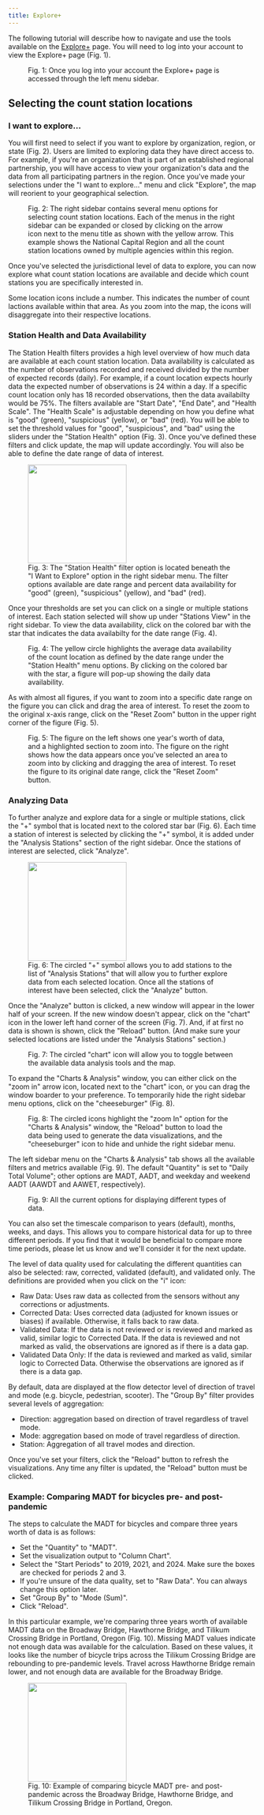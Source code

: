 ```yaml
---
title: Explore+
---
```


The following tutorial will describe how to navigate and use the tools available on the [Explore+](https://bikeped.trec.pdx.edu/exploreplus/) page. You will need to log into your account to view the Explore+ page (Fig. 1).

<figure class="align-left">
    <img src="{{ site.url }}{{ site.baseurl }}/assets/images/explore-fig1.png" alt="">
    <figcaption>Fig. 1: Once you log into your account the Explore+ page is accessed through the left menu sidebar.</figcaption>
</figure>

## Selecting the count station locations

### I want to explore...
You will first need to select if you want to explore by organization, region, or state (Fig. 2). Users are limited to exploring data they have direct access to. For example, if you're an organization that is part of an established regional partnership, you will have access to view your organization's data and the data from all participating partners in the region. Once you've made your selections under the "I want to explore..." menu and click "Explore", the map will reorient to your geographical selection.  

<figure class="align-left">
    <img src="{{ site.url }}{{ site.baseurl }}/assets/images/explore-fig2.png" alt="">
    <figcaption>Fig. 2: The right sidebar contains several menu options for selecting count station locations. Each of the menus in the right sidebar can be expanded or closed by clicking on the arrow icon next to the menu title as shown with the yellow arrow. This example shows the National Capital Region and all the count station locations owned by multiple agencies within this region.</figcaption>
</figure>

Once you've selected the jurisdictional level of data to explore, you can now explore what count station locations are available and decide which count stations you are specifically interested in.

Some location icons include a number. This indicates the number of count lactions available within that area. As you zoom into the map, the icons will disaggregate into their respective locations.

### Station Health and Data Availability
The Station Health filters provides a high level overview of how much data are available at each count station location. Data availability is calculated as the number of observations recorded and received divided by the number of expected records (daily). For example, if a count location expects hourly data the expected number of observations is 24 within a day. If a specific count location only has 18 recorded observations, then the data availabilty would be 75%. The filters available are "Start Date", "End Date", and "Health Scale". The "Health Scale" is adjustable depending on how you define what is "good" (green), "suspicious" (yellow), or "bad" (red). You will be able to set the threshold values for "good", "suspicious", and "bad" using the sliders under the "Station Health" option (Fig. 3). Once you've defined these filters and click update, the map will update accordingly. You will also be able to define the date range of data of interest.

<figure class="align-left">
    <img src="{{ site.url }}{{ site.baseurl }}/assets/images/explore-fig3.png" alt="" style="float:center;width:200px;height:400x;">
    <figcaption>Fig. 3: The "Station Health" filter option is located beneath the "I Want to Explore" option in the right sidebar menu. The filter options available are date range and percent data availability for "good" (green), "suspicious" (yellow), and "bad" (red).</figcaption>
</figure>

Once your thresholds are set you can click on a single or multiple stations of interest. Each station selected will show up under "Stations View" in the right sidebar. To view the data availability, click on the colored bar with the star that indicates the data availabilty for the date range (Fig. 4). 

<figure class="align-left">
    <img src="{{ site.url }}{{ site.baseurl }}/assets/images/explore-fig4.png" alt="">
    <figcaption>Fig. 4: The yellow circle highlights the average data availability of the count location as defined by the date range under the "Station Health" menu options. By clicking on the colored bar with the star, a figure will pop-up showing the daily data availability.</figcaption>
</figure>

As with almost all figures, if you want to zoom into a specific date range on the figure you can click and drag the area of interest. To reset the zoom to the original x-axis range, click on the "Reset Zoom" button in the upper right corner of the figure (Fig. 5).

<figure class="align-left">
    <img src="{{ site.url }}{{ site.baseurl }}/assets/images/explore-fig5.png" alt="">
    <figcaption>Fig. 5: The figure on the left shows one year's worth of data, and a highlighted section to zoom into. The figure on the right shows how the data appears once you've selected an area to zoom into by clicking and dragging the area of interest. To reset the figure to its original date range, click the "Reset Zoom" button.</figcaption>
</figure>

### Analyzing Data
To further analyze and explore data for a single or multiple stations, click the "+" symbol that is located next to the colored star bar (Fig. 6). Each time a station of interest is selected by clicking the "+" symbol, it is added under the "Analysis Stations" section of the right sidebar. Once the stations of interest are selected, click "Analyze".

<figure class="align-left">
    <img src="{{ site.url }}{{ site.baseurl }}/assets/images/explore-fig6.png" alt="" style="float:center;width:200px;height:400x;">
    <figcaption>Fig. 6: The circled "+" symbol allows you to add stations to the list of "Analysis Stations" that will allow you to further explore data from each selected location. Once all the stations of interest have been selected, click the "Analyze" button.</figcaption>
</figure>

Once the "Analyze" button is clicked, a new window will appear in the lower half of your screen. If the new window doesn't appear, click on the "chart" icon in the lower left hand corner of the screen (Fig. 7). And, if at first no data is shown is shown, click the "Reload" button. (And make sure your selected locations are listed under the "Analysis Stations" section.)

<figure class="align-left">
    <div style="text-align:center;">
        <img src="{{ site.url }}{{ site.baseurl }}/assets/images/explore-fig7.png" alt="">
    </div>
    <figcaption>Fig. 7: The circled "chart" icon will allow you to toggle between the available data analysis tools and the map.</figcaption>
</figure>

To expand the "Charts & Analysis" window, you can either click on the "zoom in" arrow icon, located next to the "chart" icon, or you can drag the window boarder to your preference. To temporarily hide the right sidebar menu options, click on the "cheeseburger" (Fig. 8).

<figure class="align-left">
    <img src="{{ site.url }}{{ site.baseurl }}/assets/images/explore-fig8.png" alt="">
    <figcaption>Fig. 8: The circled icons highlight the "zoom In" option for the "Charts & Analysis" window, the "Reload" button to load the data being used to generate the data visualizations, and the "cheeseburger" icon to hide and unhide the right sidebar menu.</figcaption>
</figure>

The left sidebar menu on the "Charts & Analysis" tab shows all the available filters and metrics available (Fig. 9). The default "Quantity" is set to "Daily Total Volume"; other options are MADT, AADT, and weekday and weekend AADT (AAWDT and AAWET, respectively).  

<figure class="align-left">
    <img src="{{ site.url }}{{ site.baseurl }}/assets/images/explore-fig9.png" alt="">
    <figcaption>Fig. 9: All the current options for displaying different types of data.</figcaption>
</figure>
  
You can also set the timescale comparison to years (default), months, weeks, and days. This allows you to compare historical data for up to three different periods. If you find that it would be beneficial to compare more time periods, please let us know and we'll consider it for the next update.

The level of data quality used for calculating the different quantities can also be selected: raw, corrected, validated (default), and validated only. The definitions are provided when you click on the "i" icon:

- Raw Data: Uses raw data as collected from the sensors without any corrections or adjustments.
- Corrected Data: Uses corrected data (adjusted for known issues or biases) if available. Otherwise, it falls back to raw data.
- Validated Data: If the data is not reviewed or is reviewed and marked as valid, similar logic to Corrected Data. If the data is reviewed and not marked as valid, the observations are ignored as if there is a data gap.
- Validated Data Only: If the data is reviewed and marked as valid, similar logic to Corrected Data. Otherwise the observations are ignored as if there is a data gap.  

By default, data are displayed at the flow detector level of direction of travel and mode (e.g. bicycle, pedestrian, scooter). The "Group By" filter provides several levels of aggregation:

- Direction: aggregation based on direction of travel regardless of travel mode.
- Mode: aggregation based on mode of travel regardless of direction.
- Station: Aggregation of all travel modes and direction.

Once you've set your filters, click the "Reload" button to refresh the visualizations. Any time any filter is updated, the "Reload" button must be clicked.

### Example: Comparing MADT for bicycles pre- and post-pandemic
The steps to calculate the MADT for bicycles and compare three years worth of data is as follows:
- Set the "Quantity" to "MADT".
- Set the visualization output to "Column Chart".
- Select the "Start Periods" to 2019, 2021, and 2024. Make sure the boxes are checked for periods 2 and 3.
- If you're unsure of the data quality, set to "Raw Data". You can always change this option later.
- Set "Group By" to "Mode (Sum)".
- Click "Reload".

In this particular example, we're comparing three years worth of available MADT data on the Broadway Bridge, Hawthorne Bridge, and Tilikum Crossing Bridge in Portland, Oregon (Fig. 10). Missing MADT values indicate not enough data was available for the calculation. Based on these values, it looks like the number of bicycle trips across the Tilikum Crossing Bridge are rebounding to pre-pandemic levels. Travel across Hawthorne Bridge remain lower, and not enough data are available for the Broadway Bridge. 

<figure class="align-left">
    <img src="{{ site.url }}{{ site.baseurl }}/assets/images/explore-fig10.png" alt="" style="float:center;width:200px;height:400x;">
    <figcaption>Fig. 10: Example of comparing bicycle MADT pre- and post-pandemic across the Broadway Bridge, Hawthorne Bridge, and Tilikum Crossing Bridge in Portland, Oregon.</figcaption>
</figure>